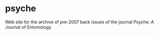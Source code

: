 psyche
======

Web site for the archive of pre-2007 back issues of the journal Psyche: A Journal of Entomology